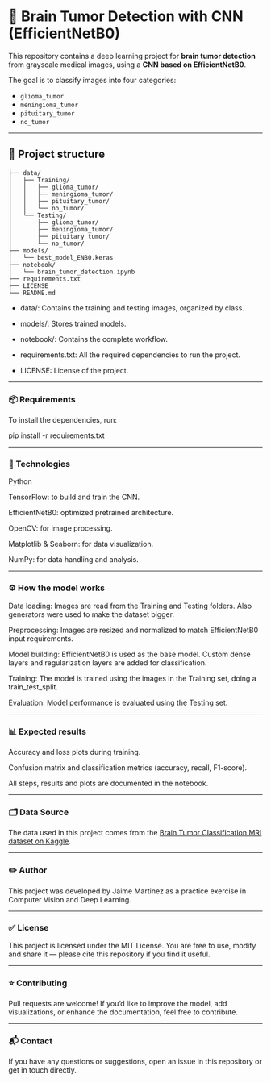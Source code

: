 # 🧠 Brain Tumor Detection with CNN (EfficientNetB0)

This repository contains a deep learning project for **brain tumor detection** from grayscale medical images, using a **CNN based on EfficientNetB0**.

The goal is to classify images into four categories:
- `glioma_tumor`
- `meningioma_tumor`
- `pituitary_tumor`
- `no_tumor`

---

## 📁 Project structure

```
├── data/
│   ├── Training/
│   │   ├── glioma_tumor/
│   │   ├── meningioma_tumor/
│   │   ├── pituitary_tumor/
│   │   └── no_tumor/
│   └── Testing/
│       ├── glioma_tumor/
│       ├── meningioma_tumor/
│       ├── pituitary_tumor/
│       └── no_tumor/
├── models/
│   └── best_model_ENB0.keras
├── notebook/
│   └── brain_tumor_detection.ipynb
├── requirements.txt
├── LICENSE
└── README.md
```

- data/: Contains the training and testing images, organized by class.

- models/: Stores trained models.

- notebook/: Contains the complete workflow.

- requirements.txt: All the required dependencies to run the project.

- LICENSE: License of the project.

---

### 📦 Requirements

To install the dependencies, run:

pip install -r requirements.txt

---

### 🧰 Technologies

Python

TensorFlow: to build and train the CNN.

EfficientNetB0: optimized pretrained architecture.

OpenCV: for image processing.

Matplotlib & Seaborn: for data visualization.

NumPy: for data handling and analysis.

---

### ⚙️ How the model works

Data loading: Images are read from the Training and Testing folders. Also generators were used to make the dataset bigger.

Preprocessing: Images are resized and normalized to match EfficientNetB0 input requirements.

Model building: EfficientNetB0 is used as the base model. Custom dense layers and regularization layers are added for classification.

Training: The model is trained using the images in the Training set, doing a train_test_split.

Evaluation: Model performance is evaluated using the Testing set.

---

### 📊 Expected results

Accuracy and loss plots during training.

Confusion matrix and classification metrics (accuracy, recall, F1-score).

All steps, results and plots are documented in the notebook.

---

###  🗂️  Data Source

The data used in this project comes from the [Brain Tumor Classification MRI dataset on Kaggle](https://www.kaggle.com/datasets/sartajbhuvaji/brain-tumor-classification-mri).

---

### ✏️ Author

This project was developed by Jaime Martinez as a practice exercise in Computer Vision and Deep Learning.

---

### ✅ License

This project is licensed under the MIT License.
You are free to use, modify and share it — please cite this repository if you find it useful.

---

### ⭐ Contributing
Pull requests are welcome!
If you’d like to improve the model, add visualizations, or enhance the documentation, feel free to contribute.

---

### 📬 Contact
If you have any questions or suggestions, open an issue in this repository or get in touch directly.
